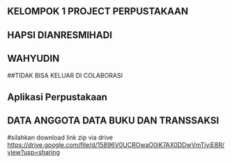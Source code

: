 ## KELOMPOK 1 PROJECT PERPUSTAKAAN
## HAPSI DIANRESMIHADI
## WAHYUDIN 
##TIDAK BISA KELUAR DI COLABORASI
## Aplikasi Perpustakaan
## DATA ANGGOTA DATA BUKU DAN TRANSSAKSI
#silahkan download link zip via drive
https://drive.google.com/file/d/15896V0UCROwaO0iK7AX0DDwVmTjyiE8R/view?usp=sharing

